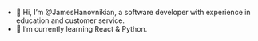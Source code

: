 - 👋 Hi, I’m @JamesHanovnikian, a software developer with experience in education and customer service. 
- 🌱 I’m currently learning React & Python. 


<!---
JamesHanovnikian/JamesHanovnikian is a ✨ special ✨ repository because its `README.md` (this file) appears on your GitHub profile.
You can click the Preview link to take a look at your changes.
--->
